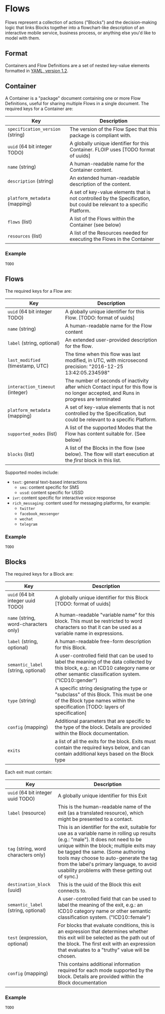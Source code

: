 # Flows

Flows represent a collection of actions ("Blocks") and the decision-making logic that links Blocks together into a flowchart-like description of an interactive mobile service, business process, or anything else you'd like to model with them.

## Format

Containers and Flow Definitions are a set of nested key-value elements formatted in [YAML, version 1.2](http://www.yaml.org/spec/1.2/spec.html).

## Container

A Container is a "package" document containing one or more Flow Definitions, useful for sharing multiple Flows in a single document. The required keys for a Container are:

Key | Description
--- | ---
`specification_version` (string)| The version of the Flow Spec that this package is compliant with.
`uuid` (64 bit integer TODO)| A globally unique identifier for this Container. FLOIP uses [TODO format of uuids]
`name` (string)| A human-readable name for the Container content.
`description` (string)| An extended human-readable description of the content.
`platform_metadata` (mapping)| A set of key-value elements that is not controlled by the Specification, but could be relevant to a specific Platform.
`flows` (list)| A list of the Flows within the Container (see below)
`resources` (list)| A list of the Resources needed for executing the Flows in the Container

### Example

```
TODO
```

## Flows

The required keys for a Flow are:

Key | Description
--- | ---
`uuid` (64 bit integer TODO)| A globally unique identifier for this Flow. [TODO: format of uuids]
`name` (string)| A human-readable name for the Flow content
`label` (string, optional)| An extended user-provided description for the flow.
`last_modified` (timestamp, UTC)| The time when this flow was last modified, in UTC, with microsecond precision: "2016-12-25 13:42:05.234598"
`interaction_timeout` (integer)| The number of seconds of inactivity after which Contact input for this flow is no longer accepted, and Runs in progress are terminated
`platform_metadata` (mapping)| A set of key-value elements that is not controlled by the Specification, but could be relevant to a specific Platform.
`supported_modes` (list)|A list of the supported Modes that the Flow has content suitable for. (See below)
`blocks` (list)| A list of the Blocks in the flow (see below).  The flow will start execution at the _first_ block in this list.

Supported modes include:
  - `text`: general text-based interactions
    - `sms`: content specific for SMS
    - `ussd`: content specific for USSD
  - `ivr`: content specific for interactive voice response
  - `rich_messaging`: content used for messaging platforms, for example:
    - `twitter`
    - `facebook_messenger`
    - `wechat`
    - `telegram`

### Example

```
TODO
```

## Blocks

The required keys for a Block are:

Key | Description
--- | ---
`uuid` (64 bit integer uuid TODO)| A globally unique identifier for this Block [TODO: format of uuids]
`name` (string, word-characters only) | A human-readable "variable name" for this block. This must be restricted to word characters so that it can be used as a variable name in expressions.
`label` (string, optional)| A human-readable free-form description for this Block.
`semantic_label` (string, optional)| A user-controlled field that can be used to label the meaning of the data collected by this block, e.g.: an ICD10 category name or other semantic classification system. ("ICD10::gender")
`type` (string)| A specific string designating the type or "subclass" of this Block. This must be one of the Block type names within the specification [TODO: layers of specification]
`config` (mapping)| Additional parameters that are specific to the type of the block. Details are provided within the Block documentation.
`exits`| a list of all the exits for the block. Exits must contain the required keys below, and can contain additional keys based on the Block type

Each exit must contain:

Key | Description
--- | ---
`uuid` (64 bit integer uuid TODO)| A globally unique identifier for this Exit
`label` (resource)| This is the human-readable name of the exit (as a translated resource), which might be presented to a contact.
`tag` (string, word characters only)| This is an identifier for the exit, suitable for use as a variable name in rolling up results (e.g.: "male"). It does not need to be unique within the block; multiple exits may be tagged the same. (Some authoring tools may choose to auto-generate the tag from the label's primary language, to avoid usability problems with these getting out of sync.)
`destination_block` (uuid)| This is the uuid of the Block this exit connects to.
`semantic_label` (string, optional)| A user-controlled field that can be used to label the meaning of the exit, e.g.: an ICD10 category name or other semantic classification system. ("ICD10::female")
`test` (expression, optional)| For blocks that evaluate conditions, this is an expression that determines whether this exit will be selected as the path out of the block. The first exit with an expression that evaluates to a "truthy" value will be chosen.
`config` (mapping)| This contains additional information required for each mode supported by the block. Details are provided within the Block documentation
  
### Example
  
```
TODO
```
  



